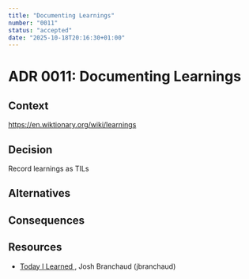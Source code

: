 ```yaml
---
title: "Documenting Learnings"
number: "0011"
status: "accepted"
date: "2025-10-18T20:16:30+01:00"
---
```


# ADR 0011: Documenting Learnings

<!-- These documents have names that are short noun phrases. -->

## Context

<!-- This section describes the forces at play, including technological, political, social, and project local. These forces are probably in tension, and should be called out as such. The language in this section is value-neutral. It is simply describing facts. -->

https://en.wiktionary.org/wiki/learnings

## Decision

<!-- This section describes our response to these forces. It is stated in full sentences, with active voice. "We **MUST** …" -->

Record learnings as TILs

## Alternatives

<!-- This section describes **considered** alternatives to the _decision_. Each _alternative_ **MUST** have a **Verdict** specifying the reason it was not choosen. -->

## Consequences

<!-- This section describes the resulting context, after applying the _decision_. All consequences should be listed here, not just the "positive" ones. A particular decision may have positive, negative, and neutral consequences, but all of them affect the team and project in the future. -->

## Resources

<!-- This section lists references, sources, or further reading recommendations that were used to form the _decision_ or provide an additional context. -->
- [Today I Learned ](https://github.com/jbranchaud/til), Josh Branchaud (jbranchaud)
